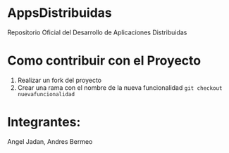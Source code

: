 # AppsDistribuidas
Repositorio Oficial del Desarrollo de Aplicaciones Distribuidas

# Como contribuir con el Proyecto
1. Realizar un fork del proyecto
2. Crear una rama con el nombre de la nueva funcionalidad
  `git checkout nuevafuncionalidad`
# Integrantes: 
   Angel Jadan, Andres Bermeo
